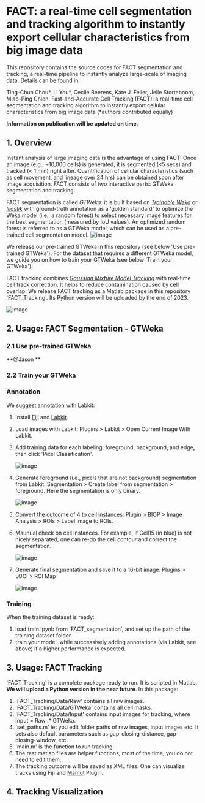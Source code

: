 # FACT: a real-time cell segmentation and tracking algorithm to instantly export cellular characteristics from big image data

This repository contains the source codes for FACT segmentation and tracking, a real-time pipeline to instantly analyze large-scale of imaging data. Details can be found in:

Ting-Chun Chou*, Li You*, Cecile Beerens, Kate J. Feller, Jelle Storteboom, Miao-Ping Chien.
Fast-and-Accurate Cell Tracking (FACT): a real-time cell segmentation and tracking algorithm to instantly export cellular characteristics from big image data (*authors contributed equally)

**Information on publication will be updated on time.**

## 1. Overview
Instant analysis of large imaging data is the advantage of using FACT: Once an image (e.g., ~10,000 cells) is generated, it is segmented (<5 secs) and tracked (< 1 min) right after. Quantification of cellular characteristics (such as cell movement, and lineage over 24 hrs) can be obtained soon after image acquisition. FACT consists of two interactive parts: GTWeka segmentation and tracking. 

FACT segmentation is called _GTWeka_: it is built based on [_Trainable Weka_](https://github.com/fiji/Trainable_Segmentation) or [_Illastik_](https://github.com/ilastik/ilastik) with ground-truth annotation as a 'golden standard' to optimize the Weka model (i.e., a random forest) to select necessary image features for the best segmentation (measured by IoU values). An optimized random forest is referred to as a GTWeka model, which can be used as a pre-trained cell segmentation model. 
![image](https://github.com/ChienMPLab/ChienMPLab_FACT/assets/42544588/52cb9954-eb3b-4561-8e75-27a9e4c973cd)

We release our pre-trained GTWeka in this repository (see below 'Use pre-trained GTWeka'). For the dataset that requires a different GTWeka model, we guide you on how to train your GTWeka (see below 'Train your GTWeka'). 

FACT tracking combines [_Gaussian Mixture Model Tracking_](https://sourceforge.net/projects/funseq/) with real-time cell track correction. It helps to reduce contamination caused by cell overlap. We release FACT tracking as a Matlab package in this repository 'FACT_Tracking'. Its Python version will be uploaded by the end of 2023.  

![image](https://github.com/ChienMPLab/ChienMPLab_FACT/assets/42544588/43e92ab9-1c8d-462c-86e6-11732ba02020)

## 2. Usage: FACT Segmentation - GTWeka
### 2.1 Use pre-trained GTWeka
**@Jason **
### 2.2 Train your GTWeka
### Annotation 
We suggest annotation with Labkit:
1. Install [Fiji](https://fiji.sc/) and [Labkit](https://imagej.net/plugins/labkit/).
2. Load images with Labkit: Plugins > Labkit > Open Current Image With Labkit.
3. Add training data for each labeling: foreground, background, and edge, then click 'Pixel Classification'.
   
   ![image](https://github.com/ChienMPLab/ChienMPLab_FACT/assets/42544588/e9258eda-ce25-4f16-9ad3-47655867e18a)

4. Generate foreground (i.e., pixels that are not background) segmentation from Labkit: Segmentation > Create label from segmentation > foreground. Here the segmentation is only binary. 
  
   ![image](https://github.com/ChienMPLab/ChienMPLab_FACT/assets/42544588/b5111081-53c9-42ad-8854-aac81d053d09)

5. Convert the outcome of 4 to cell instances: Plugin > BIOP > Image Analysis > ROIs > Label image to ROIs.
6. Maunual check on cell instances. For example, if Cell15 (in blue) is not nicely separated, one can re-do the cell contour and correct the segmentation.
   
   ![image](https://github.com/ChienMPLab/ChienMPLab_FACT/assets/42544588/83cca740-fda8-41b2-aa99-3b2f19b839dd)

7. Generate final segmentation and save it to a 16-bit image: Plugins > LOCI > ROI Map
   
   ![image](https://github.com/ChienMPLab/ChienMPLab_FACT/assets/42544588/404318c7-57a9-46bb-ae0b-6f5405be2abf)


### Training
When the training dataset is ready:
1. load train.ipynb from 'FACT_segmentation', and set up the path of the training dataset folder.
2. train your model, while successively adding annotations (via Labkit, see above) if a higher performance is expected. 

## 3. Usage: FACT Tracking
'FACT_Tracking' is a complete package ready to run. It is scripted in Matlab. **We will upload a Python version in the near future**. In this package: 
1. 'FACT_Tracking/Data/Raw' contains all raw images.
2. 'FACT_Tracking/Data/GTWeka' contains all cell masks.
3. 'FACT_Tracking/Data/Input' contains input images for tracking, where Input = Raw .* GTWeka.
4. 'set_paths.m' let you edit folder paths of raw images, input images etc. It sets also default parameters such as gap-closing-distance, gap-closing-window, etc. 
5. 'main.m' is the function to run tracking.
6. The rest matlab files are helper functions, most of the time, you do not need to edit them.
7. The tracking outcome will be saved as XML files. One can visualize tracks using Fiji and [Mamut](https://imagej.net/plugins/mamut/) Plugin. 

## 4. Tracking Visualization
